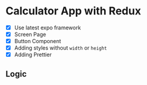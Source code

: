 # Calculator App with Redux

- [x] Use latest expo framework
- [x] Screen Page
- [x] Button Component
- [x] Adding styles without `width` or `height`
- [x] Adding Prettier

## Logic
